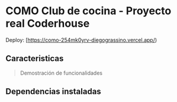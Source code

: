# COMO Club de cocina - Proyecto real Coderhouse



Deploy: [https://como-254mk0yrv-diegograssino.vercel.app/)

## Caracteristicas



> Demostración de funcionalidades



## Dependencias instaladas



